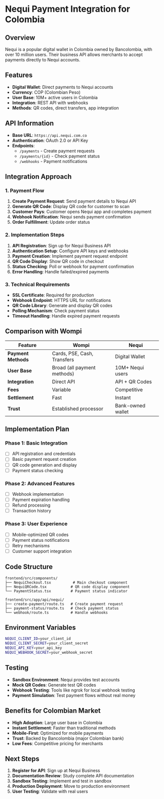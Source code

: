# Nequi Payment Integration for Colombia

## Overview
Nequi is a popular digital wallet in Colombia owned by Bancolombia, with over 10 million users. Their business API allows merchants to accept payments directly to Nequi accounts.

## Features
- **Digital Wallet**: Direct payments to Nequi accounts
- **Currency**: COP (Colombian Peso)
- **User Base**: 10M+ active users in Colombia
- **Integration**: REST API with webhooks
- **Methods**: QR codes, direct transfers, app integration

## API Information
- **Base URL**: `https://api.nequi.com.co`
- **Authentication**: OAuth 2.0 or API Key
- **Endpoints**:
  - `/payments` - Create payment requests
  - `/payments/{id}` - Check payment status
  - `/webhooks` - Payment notifications

## Integration Approach

### 1. Payment Flow
1. **Create Payment Request**: Send payment details to Nequi API
2. **Generate QR Code**: Display QR code for customer to scan
3. **Customer Pays**: Customer opens Nequi app and completes payment
4. **Webhook Notification**: Nequi sends payment confirmation
5. **Order Fulfillment**: Update order status

### 2. Implementation Steps
1. **API Registration**: Sign up for Nequi Business API
2. **Authentication Setup**: Configure API keys and webhooks
3. **Payment Creation**: Implement payment request endpoint
4. **QR Code Display**: Show QR code in checkout
5. **Status Checking**: Poll or webhook for payment confirmation
6. **Error Handling**: Handle failed/expired payments

### 3. Technical Requirements
- **SSL Certificate**: Required for production
- **Webhook Endpoint**: HTTPS URL for notifications
- **QR Code Library**: Generate and display QR codes
- **Polling Mechanism**: Check payment status
- **Timeout Handling**: Handle expired payment requests

## Comparison with Wompi

| Feature | Wompi | Nequi |
|---------|-------|-------|
| **Payment Methods** | Cards, PSE, Cash, Transfers | Digital Wallet |
| **User Base** | Broad (all payment methods) | 10M+ Nequi users |
| **Integration** | Direct API | API + QR Codes |
| **Fees** | Variable | Competitive |
| **Settlement** | Fast | Instant |
| **Trust** | Established processor | Bank-owned wallet |

## Implementation Plan

### Phase 1: Basic Integration
- [ ] API registration and credentials
- [ ] Basic payment request creation
- [ ] QR code generation and display
- [ ] Payment status checking

### Phase 2: Advanced Features
- [ ] Webhook implementation
- [ ] Payment expiration handling
- [ ] Refund processing
- [ ] Transaction history

### Phase 3: User Experience
- [ ] Mobile-optimized QR codes
- [ ] Payment status notifications
- [ ] Retry mechanisms
- [ ] Customer support integration

## Code Structure

```
frontend/src/components/
├── NequiCheckout.tsx          # Main checkout component
├── NequiQRCode.tsx           # QR code display component
└── PaymentStatus.tsx         # Payment status indicator

frontend/src/app/api/nequi/
├── create-payment/route.ts   # Create payment request
├── payment-status/route.ts   # Check payment status
└── webhook/route.ts          # Handle webhooks
```

## Environment Variables
```bash
NEQUI_CLIENT_ID=your_client_id
NEQUI_CLIENT_SECRET=your_client_secret
NEQUI_API_KEY=your_api_key
NEQUI_WEBHOOK_SECRET=your_webhook_secret
```

## Testing
- **Sandbox Environment**: Nequi provides test accounts
- **Mock QR Codes**: Generate test QR codes
- **Webhook Testing**: Tools like ngrok for local webhook testing
- **Payment Simulation**: Test payment flows without real money

## Benefits for Colombian Market
- **High Adoption**: Large user base in Colombia
- **Instant Settlement**: Faster than traditional methods
- **Mobile-First**: Optimized for mobile payments
- **Trust**: Backed by Bancolombia (major Colombian bank)
- **Low Fees**: Competitive pricing for merchants

## Next Steps
1. **Register for API**: Sign up at Nequi Business
2. **Documentation Review**: Study complete API documentation
3. **Sandbox Testing**: Implement and test in sandbox
4. **Production Deployment**: Move to production environment
5. **User Testing**: Validate with real users